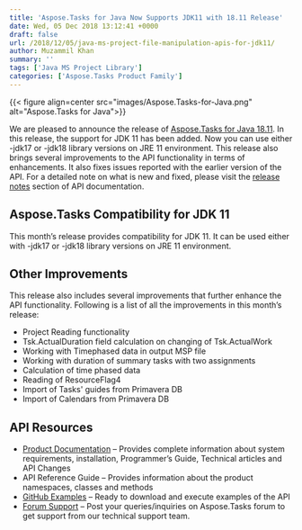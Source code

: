 ```yaml
---
title: 'Aspose.Tasks for Java Now Supports JDK11 with 18.11 Release'
date: Wed, 05 Dec 2018 13:12:41 +0000
draft: false
url: /2018/12/05/java-ms-project-file-manipulation-apis-for-jdk11/
author: Muzammil Khan
summary: ''
tags: ['Java MS Project Library']
categories: ['Aspose.Tasks Product Family']
---
```




{{< figure align=center src="images/Aspose.Tasks-for-Java.png" alt="Aspose.Tasks for Java">}}


We are pleased to announce the release of [Aspose.Tasks for Java 18.11][1]. In this release, the support for JDK 11 has been added. Now you can use either -jdk17 or -jdk18 library versions on JRE 11 environment. This release also brings several improvements to the API functionality in terms of enhancements. It also fixes issues reported with the earlier version of the API. For a detailed note on what is new and fixed, please visit the [release notes][2] section of API documentation.

## Aspose.Tasks Compatibility for JDK 11

This month’s release provides compatibility for JDK 11. It can be used either with -jdk17 or -jdk18 library versions on JRE 11 environment.

## Other Improvements

This release also includes several improvements that further enhance the API functionality. Following is a list of all the improvements in this month’s release:

*   Project Reading functionality
*   Tsk.ActualDuration field calculation on changing of Tsk.ActualWork
*   Working with Timephased data in output MSP file
*   Working with duration of summary tasks with two assignments
*   Calculation of time phased data
*   Reading of ResourceFlag4
*   Import of Tasks' guides from Primavera DB
*   Import of Calendars from Primavera DB

## API Resources

*   [Product Documentation][3] – Provides complete information about system requirements, installation, Programmer’s Guide, Technical articles and API Changes
*   API Reference Guide – Provides information about the product namespaces, classes and methods
*   [GitHub Examples][4] – Ready to download and execute examples of the API
*   [Forum Support][5] – Post your queries/inquiries on Aspose.Tasks forum to get support from our technical support team.




[1]: https://artifact.aspose.com/webapp/#/artifacts/browse/tree/General/repo/com/aspose/aspose-tasks/18.11
[2]: https://docs.aspose.com/display/tasksjava/Aspose.Tasks+for+Java+18.11+Release+Notes
[3]: https://docs.aspose.com/display/tasksjava/Home
[4]: https://github.com/asposetasks/Aspose_TASKS_Java
[5]: https://forum.aspose.com/c/tasks





